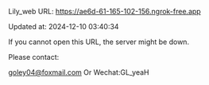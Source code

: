 Lily_web URL: https://ae6d-61-165-102-156.ngrok-free.app

Updated at: 2024-12-10 03:40:34

If you cannot open this URL, the server might be down.

Please contact: 

goley04@foxmail.com Or Wechat:GL_yeaH